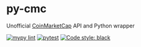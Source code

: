 # py-cmc
Unofficial [CoinMarketCap](https://coinmarketcap.com/) API and Python wrapper

[![mypy lint](https://github.com/Devansh3712/py-cmc/actions/workflows/lint.yml/badge.svg)](https://github.com/Devansh3712/py-cmc/actions/workflows/lint.yml) [![pytest](https://github.com/Devansh3712/py-cmc/actions/workflows/test.yml/badge.svg)](https://github.com/Devansh3712/py-cmc/actions/workflows/test.yml) [![Code style: black](https://img.shields.io/badge/code%20style-black-000000.svg)](https://github.com/psf/black)
